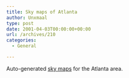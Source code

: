 ```yaml
---
title: Sky maps of Atlanta
author: Unxmaal
type: post
date: 2001-04-03T00:00:00+00:00
url: /archives/210
categories:
  - General

---
```

Auto-generated <A HREF="http://www2.visi.com/sirius/atlanta.htm">sky maps</A> for the Atlanta area.